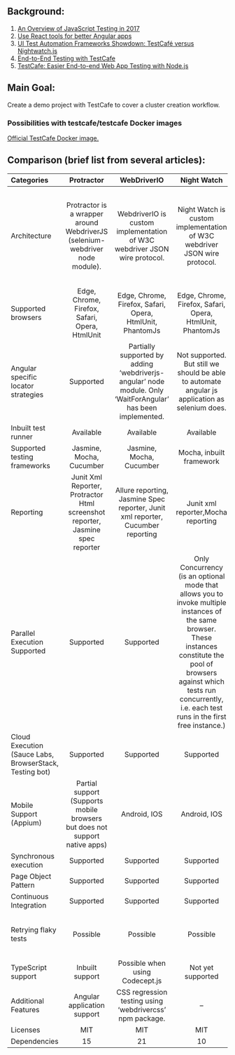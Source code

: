 ## Background:
1. [An Overview of JavaScript Testing in 2017](https://medium.com/powtoon-engineering/a-complete-guide-to-testing-javascript-in-2017-a217b4cd5a2a)
2. [Use React tools for better Angular apps](https://medium.com/@martin_hotell/use-react-tools-for-better-angular-apps-b0f14f3f8114)
3. [UI Test Automation Frameworks Showdown: TestCafé versus Nightwatch.js](http://www.pqatesting.com/our_ideas/blog/u)
4. [End-to-End Testing with TestCafe](http://mherman.org/testcafe-example/#1)
5. [TestCafe: Easier End-to-end Web App Testing with Node.js](https://www.sitepoint.com/testcafe-easier-end-end-web-app-testing-node-js/)

## Main Goal:
Create a demo project with TestCafe to cover a cluster creation workflow.

### Possibilities with testcafe/testcafe Docker images

[Official TestCafe Docker image.](https://hub.docker.com/r/testcafe/testcafe/)

## Comparison (brief list from several articles):

|Categories|Protractor|WebDriverIO|Night Watch|TestCafe|
|:---------|:--------:|:---------:|:---------:|:------:|
|Architecture|Protractor is a wrapper around WebdriverJS (selenium-webdriver node module).|WebdriverIO is custom implementation of W3C webdriver JSON wire protocol.|Night Watch is custom implementation of W3C webdriver JSON wire protocol.|TestCafe uses a URL-rewriting proxy instead of WebDriver. This proxy injects the driver script that emulates user actions into the tested page. This way TestCafe can do everything required for the testing: it can emulate user actions, authentication, run its own scripts & etc.|
|Supported browsers|Edge, Chrome, Firefox, Safari, Opera, HtmlUnit|Edge, Chrome, Firefox, Safari, Opera, HtmlUnit, PhantomJs|Edge, Chrome, Firefox, Safari, Opera, HtmlUnit, PhantomJs|Edge, Chrome, Firefox, Safari, Opera (works with any browser that supports HTML5 without any plugins)|
|Angular specific locator strategies|Supported|Partially supported by adding ‘webdriverjs-angular’ node module. Only ‘WaitForAngular’ has been implemented.|Not supported. But still we should be able to automate angular js application as selenium does.|Supported|
|Inbuilt test runner|Available|Available|Available|Available|
|Supported testing frameworks|Jasmine, Mocha, Cucumber|Jasmine, Mocha, Cucumber|Mocha, inbuilt framework|inbuilt framework|
|Reporting|Junit Xml Reporter, Protractor Html screenshot reporter, Jasmine spec reporter|Allure reporting, Jasmine Spec reporter, Junit xml reporter, Cucumber reporting|Junit xml reporter,Mocha reporting|spec,list,minimal,xUnit,JSON|
|Parallel Execution	Supported|Supported|Supported|Only Concurrency (is an optional mode that allows you to invoke multiple instances of the same browser. These instances constitute the pool of browsers against which tests run concurrently, i.e. each test runs in the first free instance.)|
|Cloud Execution (Sauce Labs, BrowserStack, Testing bot)|Supported|Supported|Supported|Supported|
|Mobile Support (Appium)|Partial support (Supports mobile browsers but does not support native apps)|Android, IOS|Android, IOS|Android, IOS (can run on mobile devices by default, without requiring custom configuration)|
|Synchronous execution|Supported|Supported|Supported|Supported|
|Page Object Pattern|Supported|Supported|Supported|Supported|
|Continuous Integration|Supported|Supported|Supported|Supported|
|Retrying flaky tests|Possible|Possible|Possible|Possible (With enabling the quarantine mode for tests that fail. In this mode, a failed test is executed several more times.)|
|TypeScript support|Inbuilt support|Possible when using Codecept.js|Not yet supported|Inbuilt support|
|Additional Features|Angular application support|CSS regression testing using ‘webdrivercss’ npm package.|–|Plug-in Free Testing (after install, immediately functional), nice async/await syntax|
|Licenses|MIT|MIT|MIT|MIT|
|Dependencies|15|21|10|62|
